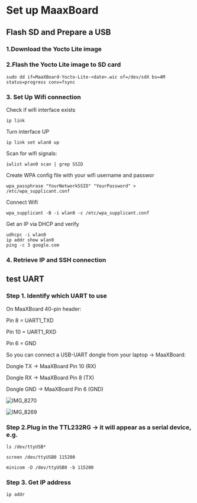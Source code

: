 # Set up MaaxBoard

## Flash SD and Prepare a USB

### 1.Download the Yocto Lite image

### 2.Flash the Yocto Lite image to SD card
```
sudo dd if=MaaXBoard-Yocto-Lite-<date>.wic of=/dev/sdX bs=4M status=progress conv=fsync
```

### 3. Set Up Wifi connection 

Check if wifi interface exists
```
ip link
```
Turn interface UP
```
ip link set wlan0 up
```
Scan for wifi signals:
```
iwlist wlan0 scan | grep SSID
```
Create WPA config file with your wifi username and passwor
```
wpa_passphrase "YourNetworkSSID" "YourPassword" > /etc/wpa_supplicant.conf
```
Connect Wifi
```
wpa_supplicant -B -i wlan0 -c /etc/wpa_supplicant.conf
```
Get an IP via DHCP and verify
```
udhcpc -i wlan0
ip addr show wlan0
ping -c 3 google.com
```
### 4. Retrieve IP and SSH connection


## test UART 

### Step 1. Identify which UART to use

On MaaXBoard 40-pin header:

Pin 8 = UART1_TXD

Pin 10 = UART1_RXD

Pin 6 = GND

So you can connect a USB-UART dongle from your laptop → MaaXBoard:

Dongle TX → MaaXBoard Pin 10 (RX)

Dongle RX → MaaXBoard Pin 8 (TX)

Dongle GND → MaaXBoard Pin 6 (GND)

![IMG_8270](https://github.com/user-attachments/assets/a8d515c9-9014-4374-a9a2-fbe3f5e88f03)

![IMG_8269](https://github.com/user-attachments/assets/ed0122d4-97e2-407b-a3ed-2beac41ef984)


### Step 2.Plug in the TTL232RG → it will appear as a serial device, e.g.

```
ls /dev/ttyUSB*
```

```
screen /dev/ttyUSB0 115200
```

```
minicom -D /dev/ttyUSB0 -b 115200
```

### Step 3. Get IP address 

```
ip addr
```
